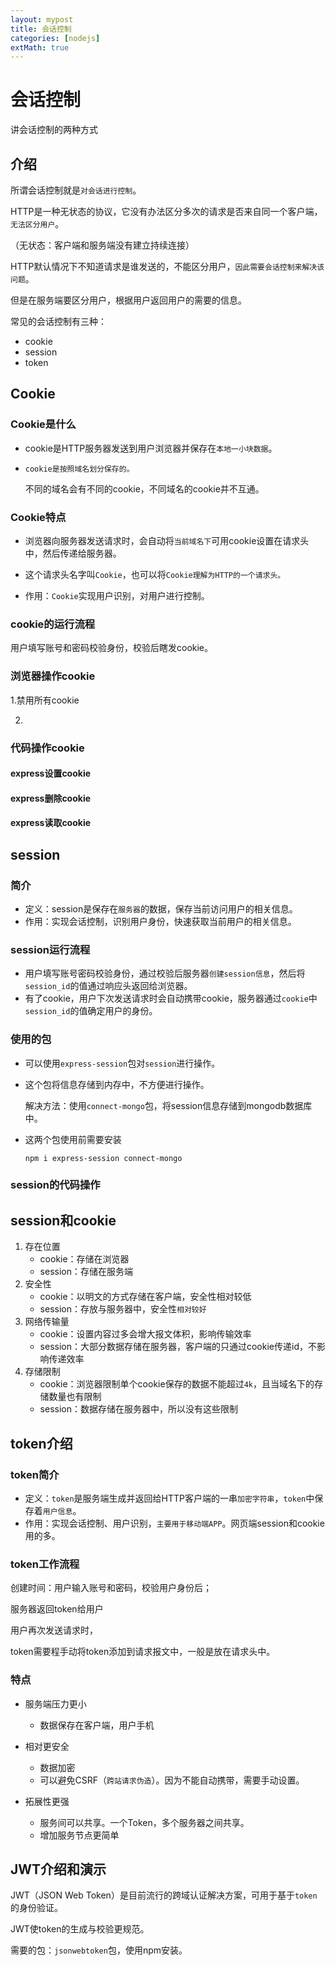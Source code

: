 ```yaml
---
layout: mypost
title: 会话控制
categories: [nodejs]
extMath: true
---
```


# 会话控制

讲会话控制的两种方式

## 介绍

所谓会话控制就是`对会话进行控制`。

HTTP是一种无状态的协议，它没有办法区分多次的请求是否来自同一个客户端，`无法区分用户`。

（无状态：客户端和服务端没有建立持续连接）

HTTP默认情况下不知道请求是谁发送的，不能区分用户，`因此需要会话控制来解决该问题`。

但是在服务端要区分用户，根据用户返回用户的需要的信息。

常见的会话控制有三种：

- cookie
- session
- token

## Cookie

### Cookie是什么

- cookie是HTTP服务器发送到用户浏览器并保存在`本地一小块数据`。

- `cookie是按照域名划分保存的。`

  不同的域名会有不同的cookie，不同域名的cookie并不互通。

### Cookie特点

- 浏览器向服务器发送请求时，会自动将`当前域名下`可用cookie设置在请求头中，然后传递给服务器。

- 这个请求头名字叫`Cookie`，也可以将`Cookie理解为HTTP的一个请求头。`

- 作用：`Cookie`实现用户识别，对用户进行控制。

### cookie的运行流程

用户填写账号和密码校验身份，校验后瞎发cookie。

### 浏览器操作cookie

1.禁用所有cookie

2.

### 代码操作cookie

#### express设置cookie

#### express删除cookie

#### express读取cookie

## session

### 简介

- 定义：session是保存在`服务器`的数据，保存当前访问用户的相关信息。
- 作用：实现会话控制，识别用户身份，快速获取当前用户的相关信息。

### session运行流程

- 用户填写账号密码校验身份，通过校验后服务器`创建session信息`，然后将`session_id`的值通过响应头返回给浏览器。
- 有了cookie，用户下次发送请求时会自动携带cookie，服务器通过`cookie`中`session_id`的值确定用户的身份。

### 使用的包

- 可以使用`express-session`包对`session`进行操作。

- 这个包将信息存储到内存中，不方便进行操作。

  解决方法：使用`connect-mongo`包，将session信息存储到mongodb数据库中。

- 这两个包使用前需要安装

  ```shell
  npm i express-session connect-mongo
  ```

### session的代码操作







## session和cookie

1. 存在位置
   - cookie：存储在浏览器
   - session：存储在服务端
2. 安全性
   - cookie：以明文的方式存储在客户端，安全性相对较低
   - session：存放与服务器中，安全性`相对较好`
3. 网络传输量
   - cookie：设置内容过多会增大报文体积，影响传输效率
   - session：大部分数据存储在服务器，客户端的只通过cookie传递id，不影响传递效率
4. 存储限制
   - cookie：浏览器限制单个cookie保存的数据不能超过`4k`，且当域名下的存储数量也有限制
   - session：数据存储在服务器中，所以没有这些限制

## token介绍

### token简介

- 定义：`token`是服务端生成并返回给HTTP客户端的一串`加密字符串`，`token`中保存着`用户信息`。
- 作用：实现会话控制、用户识别，`主要用于移动端APP`。网页端session和cookie用的多。

### token工作流程

创建时间：用户输入账号和密码，校验用户身份后；

服务器返回token给用户

用户再次发送请求时，



token需要程手动将token添加到请求报文中，一般是放在请求头中。

### 特点

- 服务端压力更小

  - 数据保存在客户端，用户手机

- 相对更安全

  - 数据加密
  - 可以避免CSRF（`跨站请求伪造`）。因为不能自动携带，需要手动设置。

- 拓展性更强

  - 服务间可以共享。一个Token，多个服务器之间共享。
  - 增加服务节点更简单

  

## JWT介绍和演示

JWT（JSON Web Token）是目前流行的跨域认证解决方案，可用于基于`token`的身份验证。

JWT使token的生成与校验更规范。

需要的包：`jsonwebtoken`包，使用npm安装。







